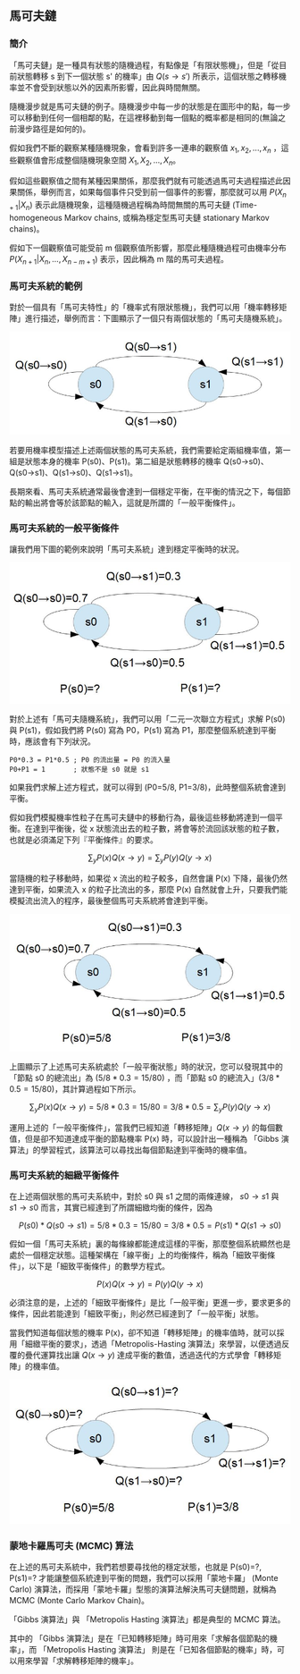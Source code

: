 ## 馬可夫鏈

### 簡介

「馬可夫鏈」是一種具有狀態的隨機過程，有點像是「有限狀態機」，但是「從目前狀態轉移 s 到下一個狀態 s' 的機率」由 $`Q(s \to s')`$ 所表示，這個狀態之轉移機率並不會受到狀態以外的因素所影響，因此與時間無關。

隨機漫步就是馬可夫鏈的例子。隨機漫步中每一步的狀態是在圖形中的點，每一步可以移動到任何一個相鄰的點，在這裡移動到每一個點的概率都是相同的(無論之前漫步路徑是如何的)。

假如我們不斷的觀察某種隨機現象，會看到許多一連串的觀察值 $`x_1, x_2,..., x_n`$ ，這些觀察值會形成整個隨機現象空間 $`X_1, X_2,..., X_n`$。

假如這些觀察值之間有某種因果關係，那麼我們就有可能透過馬可夫過程描述此因果關係，舉例而言，如果每個事件只受到前一個事件的影響，那麼就可以用 $`P(X_{n+1} | X_n)`$ 表示此隨機現象，這種隨機過程稱為時間無關的馬可夫鏈 (Time-homogeneous Markov chains,  或稱為穩定型馬可夫鏈 stationary Markov chains)。

假如下一個觀察值可能受前 m 個觀察值所影響，那麼此種隨機過程可由機率分布 $`P(X_{n+1} | X_n, ..., X_{n-m+1})`$ 表示，因此稱為 m 階的馬可夫過程。

### 馬可夫系統的範例

對於一個具有「馬可夫特性」的「機率式有限狀態機」，我們可以用「機率轉移矩陣」進行描述，舉例而言：下圖顯示了一個只有兩個狀態的「馬可夫隨機系統」。

![圖、只有兩個狀態的馬可夫隨機系統](./img/markov2state.jpg)

若要用機率模型描述上述兩個狀態的馬可夫系統，我們需要給定兩組機率值，第一組是狀態本身的機率 P(s0)、P(s1)。第二組是狀態轉移的機率 Q(s0→s0)、Q(s0→s1)、Q(s1→s0)、Q(s1→s1)。

長期來看、馬可夫系統通常最後會達到一個穩定平衡，在平衡的情況之下，每個節點的輸出將會等於該節點的輸入，這就是所謂的「一般平衡條件」。

### 馬可夫系統的一般平衡條件

讓我們用下圖的範例來說明「馬可夫系統」達到穩定平衡時的狀況。

![圖、只有兩個狀態的馬可夫隨機系統，何時會達到平衡呢？](./img/markov2state_gibbs.jpg)

對於上述有「馬可夫隨機系統」，我們可以用「二元一次聯立方程式」求解 P(s0) 與 P(s1)，假如我們將 P(s0) 寫為 P0，P(s1) 寫為 P1，那麼整個系統達到平衡時，應該會有下列狀況。

```
P0*0.3 = P1*0.5 ; P0 的流出量 = P0 的流入量
P0+P1 = 1       ; 狀態不是 s0 就是 s1
```

如果我們求解上述方程式，就可以得到 (P0=5/8, P1=3/8)，此時整個系統會達到平衡。

假如我們模擬機率性粒子在馬可夫鏈中的移動行為，最後這些移動將達到一個平衡。在達到平衡後，從 x 狀態流出去的粒子數，將會等於流回該狀態的粒子數，也就是必須滿足下列『平衡條件』的要求。

```math
\sum_y P(x) Q(x \to y)  = \sum_y P(y) Q(y \to x)
```

當隨機的粒子移動時，如果從 x 流出的粒子較多，自然會讓 P(x) 下降，最後仍然達到平衡，如果流入 x 的粒子比流出的多，那麼 P(x) 自然就會上升，只要我們能模擬流出流入的程序，最後整個馬可夫系統將會達到平衡。

![圖、已經達到平衡的馬可夫系統之範例](./img/markov2state_balance.jpg)

上圖顯示了上述馬可夫系統處於「一般平衡狀態」時的狀況，您可以發現其中的「節點 s0 的總流出」為 $`(5/8*0.3 = 15/80)`$ ，而「節點 s0 的總流入」$`(3/8*0.5 = 15/80)`$，其計算過程如下所示。

```math
\sum_y P(x) Q(x \to y) = 5/8 * 0.3 = 15/80 = 3/8*0.5 = \sum_y P(y) Q(y \to x)
```

運用上述的「一般平衡條件」，當我們已經知道「轉移矩陣」$`Q(x \to y)`$ 的每個數值，但是卻不知道達成平衡的節點機率 P(x) 時，可以設計出一種稱為 「Gibbs 演算法」的學習程式，該算法可以尋找出每個節點達到平衡時的機率值。

### 馬可夫系統的細緻平衡條件

在上述兩個狀態的馬可夫系統中，對於 s0 與 s1 之間的兩條連線， $`s0 \to s1`$ 與 $`s1 \to s0`$ 而言，其實已經達到了所謂細緻均衡的條件，因為 

```math
P(s0)*Q(s0 \to s1) = 5/8 * 0.3 = 15/80 = 3/8*0.5 = P(s1)*Q(s1 \to s0)
```

假如一個「馬可夫系統」裏的每條線都能達成這樣的平衡，那麼整個系統顯然也是處於一個穩定狀態。這種架構在「線平衡」上的均衡條件，稱為「細致平衡條件」，以下是「細致平衡條件」的數學方程式。

```math
P(x) Q(x \to y)  = P(y) Q(y \to x)
```

必須注意的是，上述的「細致平衡條件」是比「一般平衡」更進一步，要求更多的條件，因此若能達到「細致平衡」，則必然已經達到了「一般平衡」狀態。

當我們知道每個狀態的機率 P(x)，卻不知道「轉移矩陣」的機率值時，就可以採用「細緻平衡的要求」，透過「Metropolis-Hasting 演算法」來學習，以便透過反覆的疊代運算找出讓 $`Q(x\to y)`$ 達成平衡的數值，透過迭代的方式學會「轉移矩陣」的機率值。

![圖、尋找達成細致平衡的「狀態轉移矩陣」](./img/markov2state_metropolis.jpg)

### 蒙地卡羅馬可夫 (MCMC) 算法

在上述的馬可夫系統中，我們若想要尋找他的穩定狀態，也就是 P(s0)=?, P(s1)=? 才能讓整個系統達到平衡的問題，我們可以採用「蒙地卡羅」 (Monte Carlo) 演算法，而採用「蒙地卡羅」型態的演算法解決馬可夫鏈問題，就稱為 MCMC (Monte Carlo Markov Chain)。

「Gibbs 演算法」與 「Metropolis Hasting 演算法」都是典型的 MCMC 算法。

其中的 「Gibbs 演算法」是在「已知轉移矩陣」時可用來「求解各個節點的機率」，而 「Metropolis Hasting 演算法」 則是在「已知各個節點的機率」時，可以用來學習「求解轉移矩陣的機率」。



